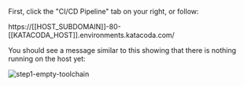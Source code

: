 First, click the "CI/CD Pipeline" tab on your right, or follow:

https://[[HOST_SUBDOMAIN]]-80-[[KATACODA_HOST]].environments.katacoda.com/

You should see a message similar to this showing that there is nothing running on the host yet:

![step1-empty-toolchain](step1-empty-toolchain.png)
